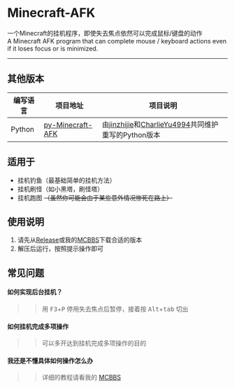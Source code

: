 # Minecraft-AFK
一个Minecraft的挂机程序，即使失去焦点依然可以完成鼠标/键盘的动作<br>
A Minecraft AFK program that can complete mouse / keyboard actions even if it loses focus or is minimized.

----
## 其他版本
| 编写语言 | 项目地址 | 项目说明
| ---- | ---- | ---- |
| Python | [py-Minecraft-AFK](https://github.com/jinzhijie/py-Minecraft-AFK) | 由[jinzhijie](https://github.com/jinzhijie)和[CharlieYu4994](https://github.com/CharlieYu4994)共同维护重写的Python版本

## 适用于
- 挂机钓鱼（最基础简单的挂机方法）
- 挂机刷怪（如小黑塔，刷怪塔）
- 挂机跑图 ~~（虽然你可能会由于某些意外情况惨死在路上）~~

## 使用说明
1. 请先从[Release](https://github.com/Cheny233/Minecraft-AFK/releases)或我的[MCBBS](https://www.mcbbs.net/thread-984834-1-1.html)下载合适的版本
2. 解压后运行，按照提示操作即可

## 常见问题
#### 如何实现后台挂机？
>>用 <kbd>F3</kbd>+<kbd>P</kbd> 停用失去焦点后暂停，接着按 <kbd>Alt</kbd>+<kbd>tab</kbd> 切出
  
#### 如何挂机完成多项操作
>>可以多开达到挂机完成多项操作的目的
  
#### 我还是不懂具体如何操作怎么办
>>详细的教程请看我的 [MCBBS](https://www.mcbbs.net/thread-984834-1-1.html)<br>
